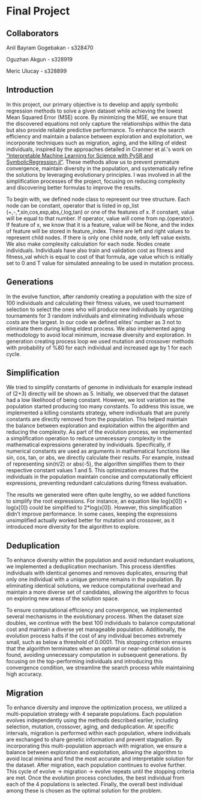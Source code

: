 # Final Project
## Collaborators
Anil Bayram Gogebakan - s328470

Oguzhan Akgun - s328919

Meric Ulucay - s328899
## Introduction
In this project, our primary objective is to develop and apply symbolic regression methods to solve a given dataset while achieving the lowest Mean Squared Error (MSE) score. By minimizing the MSE, we ensure that the discovered equations not only capture the relationships within the data but also provide reliable predictive performance. To enhance the search efficiency and maintain a balance between exploration and exploitation, we incorporate techniques such as migration, aging, and the killing of eldest individuals, inspired by the approaches detailed in Cranmer et al.'s work on [“Interpretable Machine Learning for Science with PySR and SymbolicRegression.jl”](https://arxiv.org/abs/2305.01582). These methods allow us to prevent premature convergence, maintain diversity in the population, and systematically refine the solutions by leveraging evolutionary principles. I was involved in all the simplification processes of the project, focusing on reducing complexity and discovering better formulas to improve the results.


To begin with, we defined node class to represent our tree structure. Each node can be constant, operator that is listed in op_list (+,-,*,sin,cos,exp,abs,/,log,tan) or one of the features of x. If constant, value will be equal to that number. If operator, value will come from np.{operator}. If feature of x, we know that it is a feature, value will be None, and the index of feature will be stored in feature_index. There are left and right values to represent child nodes. If there is only one child node, only left value exists. We also make complexity calculation for each node. Nodes create individuals. Individuals have also train and validation cost as fitness and fitness_val which is equal to cost of that formula, age value which is initially set to 0 and T value for simulated annealing to be used in mutation process.

## Generations
In the evolve function, after randomly creating a population with the size of 100 individuals and calculating their fitness values, we used tournament selection to select the ones who will produce new individuals by organizing tournaments for 3 random individuals and eliminating individuals whose costs are the largest. In our code we defined elites’ number as 3 not to eliminate them during killing eldest process. We also implemented aging methodology to avoid local minimum, increase diversity and exploration. In generation creating process loop we used mutation and crossover methods with probability of %80 for each individual and increased age by 1 for each cycle.

## Simplification
We tried to simplify constants of genome in individuals for example instead of (2+3) directly will be shown as 5. Initially, we observed that the dataset had a low likelihood of being constant. However, we lost variation as the population started producing too many constants. To address this issue, we implemented a killing constants strategy, where individuals that are purely constants are directly removed from the population. This helped maintain the balance between exploration and exploitation within the algorithm and reducing the complexity. As part of the evolution process, we implemented a simplification operation to reduce unnecessary complexity in the mathematical expressions generated by individuals. Specifically, if numerical constants are used as arguments in mathematical functions like sin, cos, tan, or abs, we directly calculate their results. For example, instead of representing sin(π/2) or abs(-5), the algorithm simplifies them to their respective constant values 1 and 5. This optimization ensures that the individuals in the population maintain concise and computationally efficient expressions, preventing redundant calculations during fitness evaluation.

The results we generated were often quite lengthy, so we added functions to simplify the root expressions. For instance, an equation like log(x[0]) + log(x[0]) could be simplified to 2*log(x[0]). However, this simplification didn’t improve performance. In some cases, keeping the expressions unsimplified actually worked better for mutation and crossover, as it introduced more diversity for the algorithm to explore.

## Deduplication 
To enhance diversity within the population and avoid redundant evaluations, we implemented a deduplication mechanism. This process identifies individuals with identical genomes and removes duplicates, ensuring that only one individual with a unique genome remains in the population. By eliminating identical solutions, we reduce computational overhead and maintain a more diverse set of candidates, allowing the algorithm to focus on exploring new areas of the solution space.

To ensure computational efficiency and convergence, we implemented several mechanisms in the evolutionary process. When the dataset size doubles, we continue with the best 100 individuals to balance computational cost and maintain a diverse yet manageable population. Additionally, the evolution process halts if the cost of any individual becomes extremely small, such as below a threshold of 0.0001. This stopping criterion ensures that the algorithm terminates when an optimal or near-optimal solution is found, avoiding unnecessary computation in subsequent generations. By focusing on the top-performing individuals and introducing this convergence condition, we streamline the search process while maintaining high accuracy.

## Migration
To enhance diversity and improve the optimization process, we utilized a multi-population strategy with 4 separate populations. Each population evolves independently using the methods described earlier, including selection, mutation, crossover, aging, and deduplication. At specific intervals, migration is performed within each population, where individuals are exchanged to share genetic information and prevent stagnation. By incorporating this multi-population approach with migration, we ensure a balance between exploration and exploitation, allowing the algorithm to avoid local minima and find the most accurate and interpretable solution for the dataset. After migration, each population continues to evolve further. This cycle of evolve → migration → evolve repeats until the stopping criteria are met. Once the evolution process concludes, the best individual from each of the 4 populations is selected. Finally, the overall best individual among these is chosen as the optimal solution for the problem.

